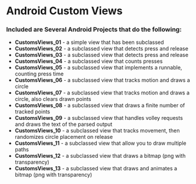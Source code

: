 # Android Custom Views

### Included are Several Android Projects that do the following:

- **CustomsViews_01** - a simple view that has been subclassed
- **CustomsViews_02** - a subclassed view that detects press and release
- **CustomsViews_03** - a subclassed view that detects press and release
- **CustomsViews_04** - a subclassed view that counts presses
- **CustomsViews_05** - a subclassed view that implements a runnable, counting press time
- **CustomsViews_06** - a subclassed view that tracks motion and draws a circle
- **CustomsViews_07** - a subclassed view that tracks motion and draws a circle, also clears drawn points
- **CustomsViews_08** - a subclassed view that draws a finite number of tracked points
- **CustomsViews_09** - a subclassed view that handles volley requests and draws the text of the parsed output
- **CustomsViews_10** - a subclassed view that tracks movement, then randomizes circle placement on release
- **CustomsViews_11** - a subclassed view that allow you to draw multiple paths
- **CustomsViews_12** - a subclassed view that draws a bitmap (png with transparency)
- **CustomsViews_13** - a subclassed view that draws and animates a bitmap (png with transparency)